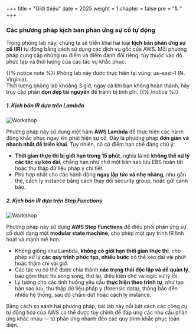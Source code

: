 +++
title = "Giới thiệu"
date = 2025
weight = 1
chapter = false
pre = "<b>1. </b>"
+++

### Các phương pháp kịch bản phản ứng sự cố tự động

Trong phòng lab này, chúng ta sẽ triển khai hai loại **kịch bản phản ứng sự cố (IR)** tự động bằng cách sử dụng các dịch vụ gốc của AWS. Mỗi phương pháp cung cấp những ưu điểm và điểm đánh đổi riêng, tùy thuộc vào độ phức tạp và thời lượng của các tác vụ khắc phục.

{{% notice note %}}
Phòng lab này được thực hiện tại vùng: us-east-1 (N. Virginia).  
Thời lượng phòng lab khoảng 3 giờ, ngay cả khi bạn không hoàn thành, hãy truy cập phần **dọn dẹp tài nguyên** để tránh bị tính phí.
{{% /notice %}}

##### 1. Kịch bản IR dựa trên Lambda

![Workshop](../../images/1/Workshop_Lambda.jpg)

Phương pháp này sử dụng một hàm **AWS Lambda** để thực hiện các hành động khắc phục ngay khi phát hiện sự cố. Đây là phương pháp **đơn giản và nhanh nhất để triển khai**. Tuy nhiên, nó có điểm hạn chế đáng chú ý:

- **Thời gian thực thi bị giới hạn trong 15 phút**, nghĩa là nó **không thể xử lý các tác vụ kéo dài**, chẳng hạn như chờ một bản sao lưu EBS hoàn tất hoặc thu thập dữ liệu pháp y chi tiết.
- Phù hợp nhất cho các hành động **ngay lập tức và nhẹ nhàng**, như gắn thẻ, cách ly instance bằng cách thay đổi security group, hoặc gửi cảnh báo.

##### 2. Kịch bản IR dựa trên Step Functions

![Workshop](../../images/1/Workshop_Step_Function.jpg)

Phương pháp này sử dụng **AWS Step Functions** để điều phối phản ứng sự cố dưới dạng một **modular state machine**, cho phép một quy trình IR linh hoạt và mạnh mẽ hơn.

- Không giống như Lambda, **không có giới hạn thời gian thực thi**, cho phép xử lý **các quy trình phức tạp, nhiều bước** có thể kéo dài vài phút hoặc thậm chí vài giờ.
- Các tác vụ có thể được chia thành **các trạng thái độc lập và dễ quản lý**, bao gồm thực thi song song, thử lại, điều kiện chờ và logic xử lý lỗi.
- Lý tưởng cho các tình huống yêu cầu **thực hiện theo trình tự**, như tạo bản sao lưu, thu thập dữ liệu pháp y (forensic data), thông báo đến nhiều hệ thống, sau đó chấm dứt hoặc cách ly instance.

Bằng cách so sánh hai phương pháp, bài lab này nổi bật cách các công cụ tự động hóa của AWS có thể được tùy chỉnh để đáp ứng các nhu cầu phản ứng khác nhau — từ phản ứng nhanh đến các quy trình khắc phục toàn diện.
